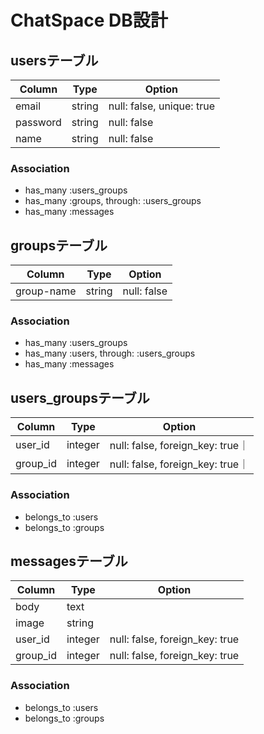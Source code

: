 # ChatSpace DB設計
## usersテーブル
|Column|Type|Option|
|------|----|------|
|email|string|null: false, unique: true|
|password|string|null: false|
|name|string|null: false|, add_index: true|
### Association
- has_many :users_groups
- has_many :groups, through: :users_groups
- has_many :messages

## groupsテーブル
|Column|Type|Option|
|------|----|------|
|group-name|string|null: false|
### Association
- has_many :users_groups
- has_many :users, through: :users_groups
- has_many :messages

## users_groupsテーブル
|Column|Type|Option|
|------|----|------|
|user_id|integer|null: false, foreign_key: true｜
|group_id|integer|null: false, foreign_key: true｜
### Association
- belongs_to :users
- belongs_to :groups

## messagesテーブル
|Column|Type|Option|
|------|----|------|
|body|text||
|image|string||
|user_id|integer|null: false, foreign_key: true|
|group_id|integer|null: false, foreign_key: true|
### Association
- belongs_to :users
- belongs_to :groups